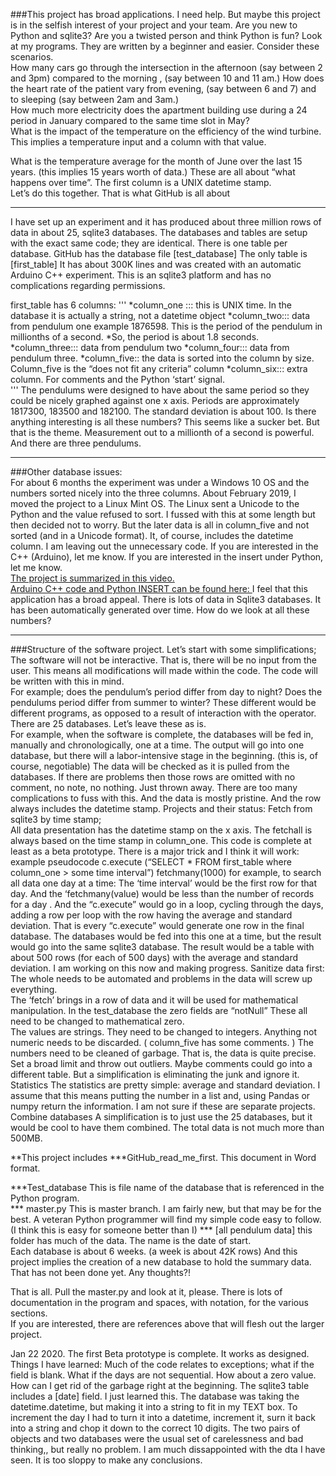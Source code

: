 ###This project has broad applications.  I need help.   But maybe this project is in the selfish interest of your project and your team.  Are you new to Python and sqlite3?  Are you a twisted person and think Python is fun?  Look at my programs.  They are written by a beginner and easier. Consider these scenarios.  
How many cars go through the intersection in the afternoon (say between 2 and 3pm) compared to the morning , (say between 10 and 11 am.) 
How does the heart rate of the patient vary from evening, (say between 6 and 7)  and  to sleeping (say between 2am and 3am.)  
How much more electricity does the apartment building use during a 24 period in January compared to the same time slot in May?   
What is the impact of the temperature on the efficiency of the wind turbine.  This implies a temperature input and a column with that value.

What is the temperature average for the month of June over the last 15 years.  (this implies 15 years worth of data.)
These are all about “what happens over time”.  The first column is a UNIX datetime stamp.  
Let’s do this together.  That is what GitHub is all about
_______________________________
I have set up an experiment and it has produced about three million rows of data in about 25, sqlite3 databases.  The databases and tables are setup with the exact same code;  they are identical. There is one table per database.   GitHub has the database file [test_database] The only table is [first_table] It has about 300K lines and was created with an automatic Arduino C++ experiment.  This is an sqlite3 platform and has no complications regarding permissions.

first_table has 6 columns:
'''
*column_one ::: this is UNIX time.  In the database it is actually a string, not a datetime object 
*column_two:::   data from pendulum one     example 1876598.  This is the period of the pendulum in			 millionths of a second.  *So, the period is about 1.8 seconds.
*column_three:::  data from pendulum two
*column_four::: 	data from pendulum three.
*column_five::   	the data is sorted into the column by size.  Column_five is the “does not fit any criteria” column
*column_six:::	   extra column.  For comments and the Python ‘start’ signal.  
'''
The pendulums were designed to have about the same period so they could be nicely graphed against one x axis.  Periods are approximately 1817300,  183500 and 182100.  The standard deviation is about 100.
Is there anything interesting is all these numbers?  This seems like a sucker bet.  But that is the theme.
Measurement out to a millionth of a second is powerful.  And there are three pendulums.
___________________________________

###Other database issues:  
For about 6 months the experiment was under a Windows 10 OS and the numbers sorted nicely into the three columns.  About February 2019, I moved the project to a Linux Mint OS.  The Linux sent a Unicode to the Python and the value refused to sort.  I fussed with this at some length but then decided not to worry.  But the later data is all in column_five and not sorted (and in a Unicode format).  It, of course, includes the datetime column.
I am leaving out the unnecessary code.  If you are interested in the C++ (Arduino), let me know.  If you are interested in the insert under Python, let me know.   
[The project is summarized in this video.](https://youtu.be/PH7FHUDZ4PM)  
[Arduino C++ code and Python INSERT can be found here:  ](https://app.box.com/s/l9q2wysaaxxpzy8jn8owiuxbr7svyyyg)
I feel that this application has a broad appeal.  There is lots of data in Sqlite3 databases.  It has been automatically generated over time.  How do we look at all these numbers?
____________________________________________________
###Structure of the software project.
Let’s start with some simplifications;
The software will not be interactive.  That is, there will be no input from the user.  This means all modifications will made within the code.  The code will be written with this in mind.  
For example;  does the pendulum’s period differ from day to night?  Does the pendulums period differ from summer to winter?   These different would be different programs, as opposed to a result of interaction with the operator.
There are 25 databases.  Let’s leave these as is.  
For example, when the software is complete, the databases will be fed in, manually and chronologically,  one at a time.  The output will go into one database, but there will a labor-intensive stage in the beginning.  (this is, of course, negotiable)
The data will be checked as it is pulled from the databases.  If there are problems then those rows are omitted with no comment, no note, no nothing.  Just thrown away.  There are too many complications to fuss with this.  And the data is mostly pristine.  And the row always includes the datetime stamp.
Projects and their status:
Fetch from sqlite3 by time stamp;  
All data presentation has the datetime stamp on the x axis.  The fetchall is always based on the time stamp in column_one.  This code is complete at least as a beta prototype.  There is a major trick and I think it will work:  example pseudocode
c.execute (“SELECT * FROM first_table where column_one > some time interval”)
    fetchmany(1000)
for example, to search all data one day at a time:  The ‘time interval’ would be the first row for that day.  And the ‘fetchmany(value) would be less than the number of records for a day .  And the “c.execute” would go in a loop, cycling through the days, adding a row per loop with the row having the average and standard deviation.  That is every “c.execute” would generate one row in the final database.
The databases would be fed into this one at a time, but the result would go into the same sqlite3 database.  The result would be a table with about 500 rows (for each of 500 days) with the average and standard deviation.
I am working on this now and making progress.
Sanitize data first:
The whole needs to be automated and problems in the data will screw up everything.  
The ‘fetch’ brings in a row of data and it will be used for mathematical manipulation.
In the test_database the zero fields are “notNull”  These all need to be changed to mathematical zero.  
The values are strings.  They need to be changed to integers. 
Anything not numeric needs to be discarded.  ( column_five has some comments.  )
The numbers need to be cleaned of garbage.  That is, the data is quite precise.  Set a broad limit and throw out outliers.  Maybe comments could go into a different table.  But a simplification is eliminating the junk and ignore it.
Statistics
The statistics are pretty simple:  average and standard deviation.  I assume that this means putting the number in a list and, using Pandas or numpy return the information.  I am not sure if these are separate projects.
Combine databases
A simplification is to just use the 25 databases, but it would be cool to have them combined.  The total data is not much more than 500MB.  

**This project includes
***GitHub_read_me_first.       This document in Word format.

***Test_database                    This is file name of the database that is referenced in the Python program.  
*** master.py                           This is master branch.  I am fairly new, but that may be for the best.  A veteran 
                                             Python programmer  will find my simple code easy to follow. 
                                              (I think this is easy for someone better than I)
*** [all pendulum data]        this folder has much of the data.  The name is the date of start.  
                                             Each database is about 6 weeks.  (a week is about 42K rows)
And this project implies the creation of a new database to hold the summary data.  That has not been done yet.  Any thoughts?!

That is all.  Pull the master.py and look at it, please.  There is lots of documentation in the program and spaces, with notation, for the various sections.  
If you are interested, there are references above that will flesh out the larger project.

Jan 22 2020.  The first Beta prototype is complete.  It works as designed.  Things I have learned:
Much of the code relates to exceptions;  what if the field is blank.  What if the days are not sequential.  How about a zero value.  How can I get rid of the garbage right at the beginning.
The sqlite3 table includes a [date] field.  I just learned this.  The database was taking the datetime.datetime, but making it into a string to fit in my TEXT box.  To increment the day I had to turn it into a datetime, increment it, surn it back into a string and chop it down to the correct 10 digits.
The two pairs of objects and two databases were the usual set of carelessness and bad thinking,, but really no problem.
I am much dissappointed with the dta I have seen.  It is too sloppy to make any conclusions.
